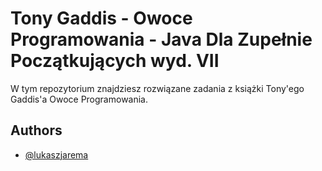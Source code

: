 
# Tony Gaddis - Owoce Programowania - Java Dla Zupełnie Początkujących wyd. VII 

W tym repozytorium znajdziesz rozwiązane zadania z książki Tony'ego Gaddis'a Owoce Programowania.


## Authors

- [@lukaszjarema](https://github.com/LukaszJarema)

